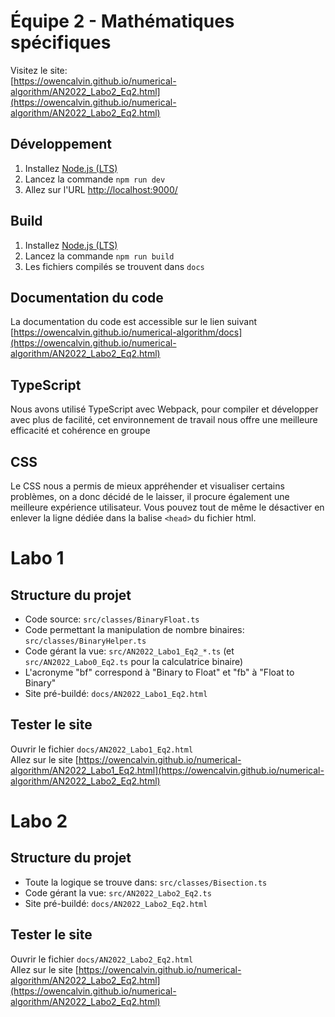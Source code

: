 # Équipe 2 - Mathématiques spécifiques
Visitez le site:  
[https://owencalvin.github.io/numerical-algorithm/AN2022_Labo2_Eq2.html](https://owencalvin.github.io/numerical-algorithm/AN2022_Labo2_Eq2.html)

## Développement
1. Installez [Node.js (LTS)](https://nodejs.org/en/)
2. Lancez la commande `npm run dev`
3. Allez sur l'URL [http://localhost:9000/](http://localhost:9000/)

## Build
1. Installez [Node.js (LTS)](https://nodejs.org/en/)
2. Lancez la commande `npm run build`
3. Les fichiers compilés se trouvent dans `docs`

## Documentation du code
La documentation du code est accessible sur le lien suivant [https://owencalvin.github.io/numerical-algorithm/docs](https://owencalvin.github.io/numerical-algorithm/AN2022_Labo2_Eq2.html)

## TypeScript
Nous avons utilisé TypeScript avec Webpack, pour compiler et développer avec plus de facilité, cet environnement de travail nous offre une meilleure efficacité et cohérence en groupe

## CSS
Le CSS nous a permis de mieux appréhender et visualiser certains problèmes, on a donc décidé de le laisser, il procure également une meilleure expérience utilisateur. Vous pouvez tout de même le désactiver en enlever la ligne dédiée dans la balise `<head>` du fichier html.

# Labo 1
## Structure du projet
- Code source: `src/classes/BinaryFloat.ts`
- Code permettant la manipulation de nombre binaires: `src/classes/BinaryHelper.ts`
- Code gérant la vue: `src/AN2022_Labo1_Eq2_*.ts` (et `src/AN2022_Labo0_Eq2.ts` pour la calculatrice binaire)
- L'acronyme "bf" correspond à "Binary to Float" et "fb" à "Float to Binary"
- Site pré-buildé: `docs/AN2022_Labo1_Eq2.html`

## Tester le site
Ouvrir le fichier `docs/AN2022_Labo1_Eq2.html`  
Allez sur le site [https://owencalvin.github.io/numerical-algorithm/AN2022_Labo1_Eq2.html](https://owencalvin.github.io/numerical-algorithm/AN2022_Labo2_Eq2.html)

# Labo 2
## Structure du projet
- Toute la logique se trouve dans: `src/classes/Bisection.ts`
- Code gérant la vue: `src/AN2022_Labo2_Eq2.ts`
- Site pré-buildé: `docs/AN2022_Labo2_Eq2.html`

## Tester le site
Ouvrir le fichier `docs/AN2022_Labo2_Eq2.html`  
Allez sur le site [https://owencalvin.github.io/numerical-algorithm/AN2022_Labo2_Eq2.html](https://owencalvin.github.io/numerical-algorithm/AN2022_Labo2_Eq2.html)
